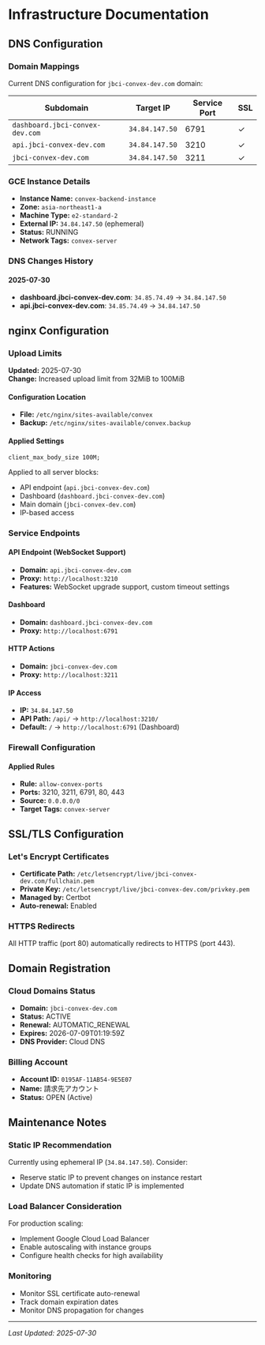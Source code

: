 # Infrastructure Documentation

## DNS Configuration

### Domain Mappings

Current DNS configuration for `jbci-convex-dev.com` domain:

| Subdomain | Target IP | Service Port | SSL |
|-----------|-----------|--------------|-----|
| `dashboard.jbci-convex-dev.com` | `34.84.147.50` | 6791 | ✓ |
| `api.jbci-convex-dev.com` | `34.84.147.50` | 3210 | ✓ |
| `jbci-convex-dev.com` | `34.84.147.50` | 3211 | ✓ |

### GCE Instance Details

- **Instance Name:** `convex-backend-instance`
- **Zone:** `asia-northeast1-a`
- **Machine Type:** `e2-standard-2`
- **External IP:** `34.84.147.50` (ephemeral)
- **Status:** RUNNING
- **Network Tags:** `convex-server`

### DNS Changes History

#### 2025-07-30
- **dashboard.jbci-convex-dev.com**: `34.85.74.49` → `34.84.147.50`
- **api.jbci-convex-dev.com**: `34.85.74.49` → `34.84.147.50`

## nginx Configuration

### Upload Limits

**Updated:** 2025-07-30  
**Change:** Increased upload limit from 32MiB to 100MiB

#### Configuration Location
- **File:** `/etc/nginx/sites-available/convex`
- **Backup:** `/etc/nginx/sites-available/convex.backup`

#### Applied Settings
```nginx
client_max_body_size 100M;
```

Applied to all server blocks:
- API endpoint (`api.jbci-convex-dev.com`)
- Dashboard (`dashboard.jbci-convex-dev.com`)
- Main domain (`jbci-convex-dev.com`)
- IP-based access

### Service Endpoints

#### API Endpoint (WebSocket Support)
- **Domain:** `api.jbci-convex-dev.com`
- **Proxy:** `http://localhost:3210`
- **Features:** WebSocket upgrade support, custom timeout settings

#### Dashboard
- **Domain:** `dashboard.jbci-convex-dev.com`
- **Proxy:** `http://localhost:6791`

#### HTTP Actions
- **Domain:** `jbci-convex-dev.com`
- **Proxy:** `http://localhost:3211`

#### IP Access
- **IP:** `34.84.147.50`
- **API Path:** `/api/` → `http://localhost:3210/`
- **Default:** `/` → `http://localhost:6791` (Dashboard)

### Firewall Configuration

#### Applied Rules
- **Rule:** `allow-convex-ports`
- **Ports:** 3210, 3211, 6791, 80, 443
- **Source:** `0.0.0.0/0`
- **Target Tags:** `convex-server`

## SSL/TLS Configuration

### Let's Encrypt Certificates
- **Certificate Path:** `/etc/letsencrypt/live/jbci-convex-dev.com/fullchain.pem`
- **Private Key:** `/etc/letsencrypt/live/jbci-convex-dev.com/privkey.pem`
- **Managed by:** Certbot
- **Auto-renewal:** Enabled

### HTTPS Redirects
All HTTP traffic (port 80) automatically redirects to HTTPS (port 443).

## Domain Registration

### Cloud Domains Status
- **Domain:** `jbci-convex-dev.com`
- **Status:** ACTIVE
- **Renewal:** AUTOMATIC_RENEWAL
- **Expires:** 2026-07-09T01:19:59Z
- **DNS Provider:** Cloud DNS

### Billing Account
- **Account ID:** `0195AF-11AB54-9E5E07`
- **Name:** 請求先アカウント
- **Status:** OPEN (Active)

## Maintenance Notes

### Static IP Recommendation
Currently using ephemeral IP (`34.84.147.50`). Consider:
- Reserve static IP to prevent changes on instance restart
- Update DNS automation if static IP is implemented

### Load Balancer Consideration
For production scaling:
- Implement Google Cloud Load Balancer
- Enable autoscaling with instance groups
- Configure health checks for high availability

### Monitoring
- Monitor SSL certificate auto-renewal
- Track domain expiration dates
- Monitor DNS propagation for changes

---
*Last Updated: 2025-07-30*